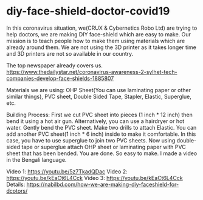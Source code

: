 # diy-face-shield-doctor-covid19
In this coronavirus situation, we(CRUX & Cybernetics Robo Ltd) are trying to help doctors, we are making DIY face-shield which are easy to make. Our mission is to teach people how to make them using materials which are already around them. We are not using the 3D printer as it takes longer time and 3D printers are not so available in our country.

The top newspaper already covers us. https://www.thedailystar.net/coronavirus-awareness-2-sylhet-tech-companies-develop-face-shields-1885807

Materials we are using: OHP Sheet(You can use laminating paper or other similar things), PVC sheet, Double Sided Tape, Stapler, Elastic, Superglue, etc.

Building Process: First we cut PVC sheet into pieces (1 inch * 12 inch) then bend it using a hot air gun. Alternatively, you can use a hairdryer or hot water. Gently bend the PVC sheet. Make two drills to attach Elastic. You can add another PVC sheet(1 inch * 6 inch) inside to make it comfortable. In this case, you have to use superglue to join two PVC sheets. Now using double-sided tape or superglue attach OHP sheet or laminating paper with PVC sheet that has been bended. You are done. So easy to make. I made a video in the Bengali language.

Video 1: https://youtu.be/5z7TkadQDac
Video 2: https://youtu.be/kEaCt6L4Cck
Video 3: https://youtu.be/kEaCt6L4Cck
Details: https://nabilbd.com/how-we-are-making-diy-faceshield-for-dcotors/
